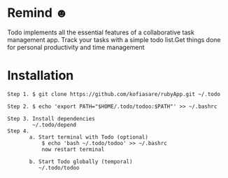 Remind ☻
=
Todo implements all the essential features of a collaborative
task management app.
Track your tasks with a simple todo list.Get things done for personal productivity and time management

Installation
=
	Step 1. $ git clone https://github.com/kofiasare/rubyApp.git ~/.todo

	Step 2. $ echo 'export PATH="$HOME/.todo/todoo:$PATH"' >> ~/.bashrc

	Step 3. Install dependencies
		  	~/.todo/depend
	Step 4.
		   a. Start terminal with Todo (optional)
		       $ echo 'bash ~/.todo/todoo' >> ~/.bashrc
		       now restart terminal

		   b. Start Todo globally (temporal)
		      ~/.todo/todoo



